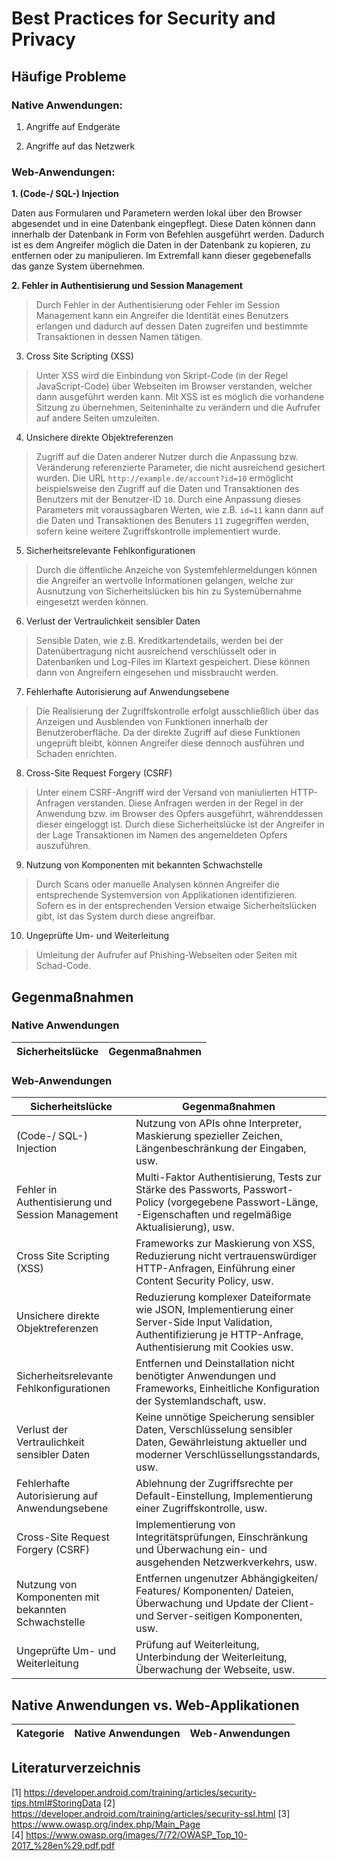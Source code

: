 # Best Practices for Security and Privacy

## Häufige Probleme

### Native Anwendungen:

1) Angriffe auf Endgeräte

2) Angriffe auf das Netzwerk

### Web-Anwendungen: 

__1. (Code-/ SQL-) Injection__  

 Daten aus Formularen und Parametern werden lokal über den Browser abgesendet und in eine Datenbank eingepflegt. Diese Daten können dann innerhalb der Datenbank in Form von Befehlen ausgeführt werden. Dadurch ist es dem Angreifer möglich die Daten in der Datenbank zu kopieren, zu entfernen oder zu manipulieren. Im Extremfall kann dieser gegebenefalls das ganze System übernehmen.   

  
**2. Fehler in Authentisierung und Session Management**

> Durch Fehler in der Authentisierung oder Fehler im Session Management kann ein Angreifer die Identität eines Benutzers erlangen und dadurch auf dessen Daten zugreifen und bestimmte Transaktionen in dessen Namen tätigen.   

   
3) Cross Site Scripting (XSS)   
> Unter XSS wird die Einbindung von Skript-Code (in der Regel JavaScript-Code) über Webseiten im Browser verstanden, welcher dann ausgeführt werden kann. Mit XSS ist es möglich die vorhandene Sitzung zu übernehmen, Seiteninhalte zu verändern und die Aufrufer auf andere Seiten umzuleiten.   

   
4) Unsichere direkte Objektreferenzen   
> Zugriff auf die Daten anderer Nutzer durch die Anpassung bzw. Veränderung referenzierte Parameter, die nicht ausreichend gesichert wurden. Die URL ```http://example.de/account?id=10``` ermöglicht beispielsweise den Zugriff auf die Daten und Transaktionen des Benutzers mit der Benutzer-ID ```10```. Durch eine Anpassung dieses Parameters mit voraussagbaren Werten, wie z.B. ```id=11``` kann dann auf die Daten und Transaktionen des Benuters ```11``` zugegriffen werden, sofern keine weitere Zugriffskontrolle implementiert wurde.   

   
5) Sicherheitsrelevante Fehlkonfigurationen   
>Durch die öffentliche Anzeiche von Systemfehlermeldungen können die Angreifer an wertvolle Informationen gelangen, welche zur Ausnutzung von Sicherheitslücken bis hin zu Systemübernahme eingesetzt werden können.   


6) Verlust der Vertraulichkeit sensibler Daten   
> Sensible Daten, wie z.B. Kreditkartendetails, werden bei der Datenübertragung nicht ausreichend verschlüsselt oder in Datenbanken und Log-Files im Klartext gespeichert. Diese können dann von Angreifern eingesehen und missbraucht werden.   

   
7) Fehlerhafte Autorisierung auf Anwendungsebene   
> Die Realisierung der Zugriffskontrolle erfolgt ausschließlich über das Anzeigen und Ausblenden von Funktionen innerhalb der Benutzeroberfläche. Da der direkte Zugriff auf diese Funktionen ungeprüft bleibt, können Angreifer diese dennoch ausführen und Schaden enrichten.   

   
8) Cross-Site Request Forgery (CSRF)   
> Unter einem CSRF-Angriff wird der Versand von maniulierten HTTP-Anfragen verstanden. Diese Anfragen werden in der Regel in der Anwendung bzw. im Browser des Opfers ausgeführt, währenddessen dieser eingeloggt ist. Durch diese Sicherheitslücke ist der Angreifer in der Lage Transaktionen im Namen des angemeldeten Opfers auszuführen.   

   
9) Nutzung von Komponenten mit bekannten Schwachstelle   
> Durch Scans oder manuelle Analysen können Angreifer die entsprechende Systemversion von Applikationen identifizieren. Sofern es in der entsprechenden Version etwaige Sicherheitslücken gibt, ist das System durch diese angreifbar.   
   
10) Ungeprüfte Um- und Weiterleitung   
> Umleitung der Aufrufer auf Phishing-Webseiten oder Seiten mit Schad-Code.   

## Gegenmaßnahmen

### Native Anwendungen

|Sicherheitslücke|Gegenmaßnahmen|
|---|---|

### Web-Anwendungen

|Sicherheitslücke|Gegenmaßnahmen|
|---|---|
|(Code-/ SQL-) Injection|Nutzung von APIs ohne Interpreter, Maskierung spezieller Zeichen, Längenbeschränkung der Eingaben, usw.|
|Fehler in Authentisierung und Session Management |Multi-Faktor Authentisierung, Tests zur Stärke des Passworts, Passwort-Policy (vorgegebene Passwort-Länge, -Eigenschaften und regelmäßige Aktualisierung), usw.|
|Cross Site Scripting (XSS)|Frameworks zur Maskierung von XSS, Reduzierung nicht vertrauenswürdiger HTTP-Anfragen, Einführung einer Content Security Policy, usw.|   
|Unsichere direkte Objektreferenzen|Reduzierung komplexer Dateiformate wie JSON, Implementierung einer Server-Side Input Validation, Authentifizierung je HTTP-Anfrage, Authentisierung mit Cookies usw.|   
|Sicherheitsrelevante Fehlkonfigurationen| Entfernen und Deinstallation nicht benötigter Anwendungen und Frameworks, Einheitliche Konfiguration der Systemlandschaft, usw.|
|Verlust der Vertraulichkeit sensibler Daten|Keine unnötige Speicherung sensibler Daten, Verschlüsselung sensibler Daten, Gewährleistung aktueller und moderner Verschlüssellungsstandards, usw.|
|Fehlerhafte Autorisierung auf Anwendungsebene| Ablehnung der Zugriffsrechte per Default-Einstellung, Implementierung einer Zugriffskontrolle, usw.|
|Cross-Site Request Forgery (CSRF)|Implementierung von Integritätsprüfungen, Einschränkung und Überwachung ein- und ausgehenden Netzwerkverkehrs, usw.|
|Nutzung von Komponenten mit bekannten Schwachstelle|Entfernen ungenutzer Abhängigkeiten/ Features/ Komponenten/ Dateien, Überwachung und Update der Client- und Server-seitigen Komponenten, usw.|
|Ungeprüfte Um- und Weiterleitung|Prüfung auf Weiterleitung, Unterbindung der Weiterleitung, Überwachung der Webseite, usw.|

## Native Anwendungen vs. Web-Applikationen

|Kategorie|Native Anwendungen|Web-Anwendungen|
|---|---|---|

## Literaturverzeichnis

[1] https://developer.android.com/training/articles/security-tips.html#StoringData
[2] https://developer.android.com/training/articles/security-ssl.html
[3] https://www.owasp.org/index.php/Main_Page   
[4] https://www.owasp.org/images/7/72/OWASP_Top_10-2017_%28en%29.pdf.pdf  



